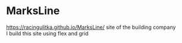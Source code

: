 # MarksLine
https://racingulitka.github.io/MarksLine/
site of the building company<br/>
I build this site using flex and grid

